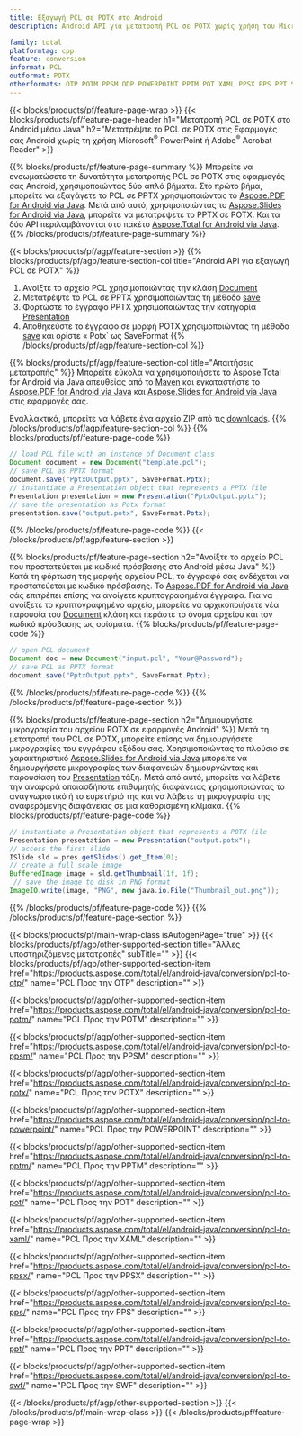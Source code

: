 ```yaml
---
title: Εξαγωγή PCL σε POTX στο Android
description: Android API για μετατροπή PCL σε POTX χωρίς χρήση του Microsoft Word

family: total
platformtag: cpp
feature: conversion
informat: PCL
outformat: POTX
otherformats: OTP POTM PPSM ODP POWERPOINT PPTM POT XAML PPSX PPS PPT SWF
---
```

{{< blocks/products/pf/feature-page-wrap >}}
{{< blocks/products/pf/feature-page-header h1="Μετατροπή PCL σε POTX στο Android μέσω Java" h2="Μετατρέψτε το PCL σε POTX στις Εφαρμογές σας Android χωρίς τη χρήση Microsoft<sup>&reg;</sup> PowerPoint ή Adobe<sup>&reg;</sup> Acrobat Reader" >}}

{{% blocks/products/pf/feature-page-summary %}}
Μπορείτε να ενσωματώσετε τη δυνατότητα μετατροπής PCL σε POTX στις εφαρμογές σας Android, χρησιμοποιώντας δύο απλά βήματα. Στο πρώτο βήμα, μπορείτε να εξαγάγετε το PCL σε PPTX χρησιμοποιώντας το [Aspose.PDF for Android via Java](https://products.aspose.com/pdf/android-java/). Μετά από αυτό, χρησιμοποιώντας το [Aspose.Slides for Android via Java](https://products.aspose.com/slides/android-java/), μπορείτε να μετατρέψετε το PPTX σε POTX. Και τα δύο API περιλαμβάνονται στο πακέτο [Aspose.Total for Android via Java](https://products.aspose.com/total/android-java/). 
{{% /blocks/products/pf/feature-page-summary  %}}

{{< blocks/products/pf/agp/feature-section >}}
{{% blocks/products/pf/agp/feature-section-col title="Android API για εξαγωγή PCL σε POTX" %}}
1. Ανοίξτε το αρχείο PCL χρησιμοποιώντας την κλάση [Document](https://reference.aspose.com/pdf/java/com.aspose.pdf/Document)
2. Μετατρέψτε το PCL σε PPTX χρησιμοποιώντας τη μέθοδο [save](https://reference.aspose.com/pdf/java/com.aspose.pdf/Document#save-java.lang.String-int-)
3. Φορτώστε το έγγραφο PPTX χρησιμοποιώντας την κατηγορία [Presentation](https://reference.aspose.com/slides/java/com.aspose.slides/Presentation)
4. Αποθηκεύστε το έγγραφο σε μορφή POTX χρησιμοποιώντας τη μέθοδο [save](https://reference.aspose.com/slides/java/com.aspose.slides/Presentation#save-java.lang.String-int-) και ορίστε « Potx` ως SaveFormat
{{% /blocks/products/pf/agp/feature-section-col %}}

{{% blocks/products/pf/agp/feature-section-col title="Απαιτήσεις μετατροπής" %}}
Μπορείτε εύκολα να χρησιμοποιήσετε το Aspose.Total for Android via Java απευθείας από το [Maven](https://repository.aspose.com/webapp/#/artifacts/browse/tree/General/repo/com/aspose/aspose-total) και εγκαταστήστε το [Aspose.PDF for Android via Java](https://docs.aspose.com/pdf/androidjava/installation/) και [Aspose.Slides for Android via Java](https://docs.aspose.com/slides/androidjava/install-aspose-slides-for-android-via-java/) στις εφαρμογές σας.

Εναλλακτικά, μπορείτε να λάβετε ένα αρχείο ZIP από τις [downloads](https://downloads.aspose.com/total/androidjava).
{{% /blocks/products/pf/agp/feature-section-col %}}
{{% blocks/products/pf/feature-page-code %}}

```java
// load PCL file with an instance of Document class
Document document = new Document("template.pcl");
// save PCL as PPTX format 
document.save("PptxOutput.pptx", SaveFormat.Pptx); 
// instantiate a Presentation object that represents a PPTX file
Presentation presentation = new Presentation("PptxOutput.pptx");
// save the presentation as Potx format
presentation.save("output.potx", SaveFormat.Potx);   
```


{{% /blocks/products/pf/feature-page-code %}}
{{< /blocks/products/pf/agp/feature-section >}}

{{% blocks/products/pf/feature-page-section  h2="Ανοίξτε το αρχείο PCL που προστατεύεται με κωδικό πρόσβασης στο Android μέσω Java" %}}
Κατά τη φόρτωση της μορφής αρχείου PCL, το έγγραφό σας ενδέχεται να προστατεύεται με κωδικό πρόσβασης. Το [Aspose.PDF for Android via Java](https://products.aspose.com/pdf/android-java/) σάς επιτρέπει επίσης να ανοίγετε κρυπτογραφημένα έγγραφα. Για να ανοίξετε το κρυπτογραφημένο αρχείο, μπορείτε να αρχικοποιήσετε νέα παρουσία του [Document](https://reference.aspose.com/pdf/java/com.aspose.pdf/Document#Document-java.lang.String-java.lang.String-) κλάση και περάστε το όνομα αρχείου και τον κωδικό πρόσβασης ως ορίσματα.
{{% blocks/products/pf/feature-page-code %}}

```java
// open PCL document
Document doc = new Document("input.pcl", "Your@Password");
// save PCL as PPTX format 
document.save("PptxOutput.pptx", SaveFormat.Pptx); 

```

{{% /blocks/products/pf/feature-page-code  %}}
{{% /blocks/products/pf/feature-page-section %}}

{{% blocks/products/pf/feature-page-section  h2="Δημιουργήστε μικρογραφία του αρχείου POTX σε εφαρμογές Android" %}}
Μετά τη μετατροπή του PCL σε POTX, μπορείτε επίσης να δημιουργήσετε μικρογραφίες του εγγράφου εξόδου σας. Χρησιμοποιώντας το πλούσιο σε χαρακτηριστικό [Aspose.Slides for Android via Java](https://products.aspose.com/slides/android-java/) μπορείτε να δημιουργήσετε μικρογραφίες των διαφανειών δημιουργώντας και παρουσίαση του [Presentation](https://reference.aspose.com/slides/java/com.aspose.slides/Presentation) τάξη. Μετά από αυτό, μπορείτε να λάβετε την αναφορά οποιασδήποτε επιθυμητής διαφάνειας χρησιμοποιώντας το αναγνωριστικό ή το ευρετήριό της και να λάβετε τη μικρογραφία της αναφερόμενης διαφάνειας σε μια καθορισμένη κλίμακα.
{{% blocks/products/pf/feature-page-code %}}

```java
// instantiate a Presentation object that represents a POTX file
Presentation presentation = new Presentation("output.potx");
// access the first slide
ISlide sld = pres.getSlides().get_Item(0);
// create a full scale image
BufferedImage image = sld.getThumbnail(1f, 1f);
 // save the image to disk in PNG format
ImageIO.write(image, "PNG", new java.io.File("Thumbnail_out.png"));
```

{{% /blocks/products/pf/feature-page-code  %}}
{{% /blocks/products/pf/feature-page-section %}}

{{< blocks/products/pf/main-wrap-class isAutogenPage="true" >}}
{{< blocks/products/pf/agp/other-supported-section title="Άλλες υποστηριζόμενες μετατροπές" subTitle="" >}}
{{< blocks/products/pf/agp/other-supported-section-item href="https://products.aspose.com/total/el/android-java/conversion/pcl-to-otp/" name="PCL Προς την OTP" description="" >}}

{{< blocks/products/pf/agp/other-supported-section-item href="https://products.aspose.com/total/el/android-java/conversion/pcl-to-potm/" name="PCL Προς την POTM" description="" >}}

{{< blocks/products/pf/agp/other-supported-section-item href="https://products.aspose.com/total/el/android-java/conversion/pcl-to-ppsm/" name="PCL Προς την PPSM" description="" >}}

{{< blocks/products/pf/agp/other-supported-section-item href="https://products.aspose.com/total/el/android-java/conversion/pcl-to-potx/" name="PCL Προς την POTX" description="" >}}

{{< blocks/products/pf/agp/other-supported-section-item href="https://products.aspose.com/total/el/android-java/conversion/pcl-to-powerpoint/" name="PCL Προς την POWERPOINT" description="" >}}

{{< blocks/products/pf/agp/other-supported-section-item href="https://products.aspose.com/total/el/android-java/conversion/pcl-to-pptm/" name="PCL Προς την PPTM" description="" >}}

{{< blocks/products/pf/agp/other-supported-section-item href="https://products.aspose.com/total/el/android-java/conversion/pcl-to-pot/" name="PCL Προς την POT" description="" >}}

{{< blocks/products/pf/agp/other-supported-section-item href="https://products.aspose.com/total/el/android-java/conversion/pcl-to-xaml/" name="PCL Προς την XAML" description="" >}}

{{< blocks/products/pf/agp/other-supported-section-item href="https://products.aspose.com/total/el/android-java/conversion/pcl-to-ppsx/" name="PCL Προς την PPSX" description="" >}}

{{< blocks/products/pf/agp/other-supported-section-item href="https://products.aspose.com/total/el/android-java/conversion/pcl-to-pps/" name="PCL Προς την PPS" description="" >}}

{{< blocks/products/pf/agp/other-supported-section-item href="https://products.aspose.com/total/el/android-java/conversion/pcl-to-ppt/" name="PCL Προς την PPT" description="" >}}

{{< blocks/products/pf/agp/other-supported-section-item href="https://products.aspose.com/total/el/android-java/conversion/pcl-to-swf/" name="PCL Προς την SWF" description="" >}}


{{< /blocks/products/pf/agp/other-supported-section >}}
{{< /blocks/products/pf/main-wrap-class >}}
{{< /blocks/products/pf/feature-page-wrap >}}